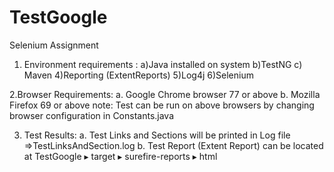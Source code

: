 # TestGoogle
Selenium Assignment 


1. Environment requirements : 
a)Java installed on system
b)TestNG
c) Maven
4)Reporting (ExtentReports)
5)Log4j
6)Selenium 

2.Browser Requirements: 
a. Google Chrome browser 77 or above
b. Mozilla Firefox 69 or above
note: Test can be run on above browsers by changing browser configuration in Constants.java 


3. Test Results:
a. Test Links and Sections will be printed in Log file =>TestLinksAndSection.log
b. Test Report (Extent Report) can be located at TestGoogle⁩ ▸ ⁨target⁩ ▸ ⁨surefire-reports⁩ ▸ ⁨html⁩

